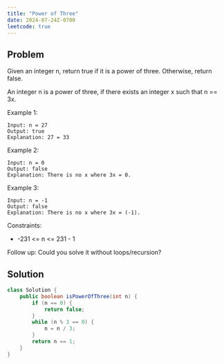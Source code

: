 ```yaml
---
title: "Power of Three"
date: 2024-07-24Z-0700
leetcode: true
---
```


## Problem

Given an integer n, return true if it is a power of three. Otherwise, return false.

An integer n is a power of three, if there exists an integer x such that n == 3x.

Example 1:

```text
Input: n = 27
Output: true
Explanation: 27 = 33
```

Example 2:

```text
Input: n = 0
Output: false
Explanation: There is no x where 3x = 0.
```

Example 3:

```text
Input: n = -1
Output: false
Explanation: There is no x where 3x = (-1).
```

Constraints:

- -231 <= n <= 231 - 1

Follow up: Could you solve it without loops/recursion?

## Solution

```java
class Solution {
    public boolean isPowerOfThree(int n) {
        if (n == 0) {
            return false;
        }
        while (n % 3 == 0) {
            n = n / 3;
        }
        return n == 1;
    }
}
```
